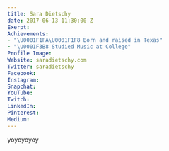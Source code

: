 ```yaml
---
title: Sara Dietschy
date: 2017-06-13 11:30:00 Z
Exerpt: 
Achievements:
- "\U0001F1FA\U0001F1F8 Born and raised in Texas"
- "\U0001F3B8 Studied Music at College"
Profile Image: 
Website: saradietschy.com
Twitter: saradietschy
Facebook: 
Instagram: 
Snapchat: 
YouTube: 
Twitch: 
LinkedIn: 
Pinterest: 
Medium: 
---
```


yoyoyoyoy